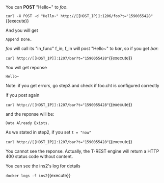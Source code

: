 <!--
 * @Descripttion: 
 * @Author: lzy
 * @Date: 2020-05-21 10:06:26
 * @LastEditors: lzy
 * @LastEditTime: 2020-05-21 21:40:35
--> 
You can **POST** "Hello~" to *foo*.

`curl -X POST -d "Hello~" http://[[HOST_IP]]:1206/foo?t="1590055428"`{{execute}}

And you will get

```
Append Done.
```

*foo* will call its "in_func" f_in, f_in will post "Hello~" to *bar*,
so if you get *bar*:

`curl http://[[HOST_IP]]:1207/bar?t="1590055428"`{{execute}}

You will get reponse

```
Hello~
```

Note: if you get errors, go step3 and check if foo.cht is configured correctly 

If you post again

`curl http://[[HOST_IP]]:1207/bar?t="1590055428"`{{execute}}

and the reponse will be:

```
Data Already Exists.
```

As we stated in step2, if you set `t = "now"`

`curl http://[[HOST_IP]]:1207/bar?t="1590055428"`{{execute}}

You cannot see the reponse. Actually, the T-REST engine will return a HTTP 400 status
code without content.

You can see the ins2's log for details

`docker logs -f ins2`{{execute}}